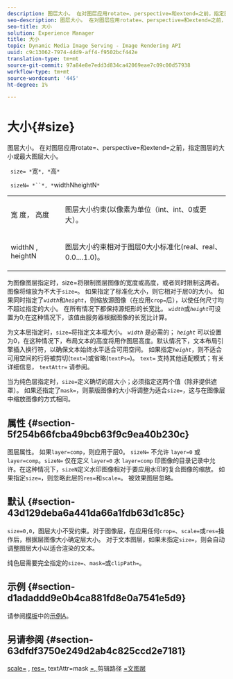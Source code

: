 ```yaml
---
description: 图层大小。 在对图层应用rotate=、perspective=和extend=之前，指定图层的大小或最大图层大小。
seo-description: 图层大小。 在对图层应用rotate=、perspective=和extend=之前，指定图层的大小或最大图层大小。
seo-title: 大小
solution: Experience Manager
title: 大小
topic: Dynamic Media Image Serving - Image Rendering API
uuid: c9c13062-7974-4dd9-aff4-f9502bcf442e
translation-type: tm+mt
source-git-commit: 97a84e8e7edd3d834ca42069eae7c09c00d57938
workflow-type: tm+mt
source-wordcount: '445'
ht-degree: 1%

---
```



# 大小{#size}

图层大小。 在对图层应用rotate=、perspective=和extend=之前，指定图层的大小或最大图层大小。

` size= *`宽`*, *`高`*`

` sizeN= *``*, *`widthNheightN`*`

<table id="simpletable_FBE17D736F93485AA0053BF447B4CC9F"> 
 <tr class="strow"> 
  <td class="stentry"> <p> <span class="codeph"> <span class="varname"> 宽 </span>度， <span class="varname"> 高度  </span> </span> </p> </td> 
  <td class="stentry"> <p>图层大小约束(以像素为单位（int、int、0或更大）。 </p> </td> 
 </tr> 
 <tr class="strow"> 
  <td class="stentry"> <p> <span class="codeph"> <span class="varname"> widthN  </span>,  <span class="varname"> heightN  </span> </span> </p> </td> 
  <td class="stentry"> <p>图层大小约束相对于图层0大小标准化(real、real、0.0....1.0)。 </p> </td> 
 </tr> 
</table>

为图像图层指定时，size=将限制图层图像的宽度或高度，或者同时限制这两者。 图像将缩放为不大于`size=`。 如果指定了标准化大小，则它相对于层0的大小。 如果同时指定了&#x200B;*`width`*&#x200B;和&#x200B;*`height`*，则缩放源图像（在应用`crop=`后），以使任何尺寸均不超过指定的大小。 在所有情况下都保持源矩形的长宽比。 *`width`*&#x200B;或&#x200B;*`height`*&#x200B;可设置为0;在这种情况下，该值由服务器根据图像的长宽比计算。

为文本层指定时，`size=`将指定文本框大小。 *`width`* 是必需的； *`height`* 可以设置为0，在这种情况下，布局文本的高度将用作图层高度。默认情况下，文本布局引擎插入换行符，以确保文本始终水平适合可用空间。 如果指定&#x200B;*`height`*，则不适合可用空间的行将被剪切(`text=`)或省略(`textPs=`)。 `text=` 支持其他适配模式；有关详细信息， `textAttr=` 请参阅。

当为纯色层指定时，`size=`定义确切的层大小；必须指定这两个值（除非提供遮罩）。 如果还指定了`mask=`，则蒙版图像的大小将调整为适合`size=`，这与在图像层中缩放图像的方式相同。

## 属性 {#section-5f254b66fcba49bcb63f9c9ea40b230c}

图层属性。 如果`layer=comp`，则应用于层0。 `sizeN=` 不允许 `layer=0` 或 `layer=comp`。`sizeN=` 仅在定义 `layer=0` 水 `layer=comp` 印图像的目录记录中允许。在这种情况下，`sizeN`定义水印图像相对于要应用水印的复合图像的缩放。 如果指定`size=`，则忽略此层的`res=`和`scale=`。 被效果图层忽略。

## 默认 {#section-43d129deba6a441da66a1fdb63d1c85c}

`size=0,0`，图层大小不受约束。对于图像层，在应用任何`crop=`、`scale=`或`res=`操作后，根据层图像大小确定层大小。 对于文本图层，如果未指定`size=`，则会自动调整图层大小以适合渲染的文本。

纯色层需要完全指定的`size=`、`mask=`或`clipPath=`。

## 示例 {#section-d1adaddd9e0b4ca881fd8e0a7541e5d9}

请参阅[模板](../../../../../is-api/http-ref/image-serving-api-ref/c-http-protocol-reference/c-templates/c-templates.md#concept-3cd2d2adae0e41b2979b9640244d4d3e)中的[示例A](../../../../../is-api/http-ref/image-serving-api-ref/c-http-protocol-reference/c-templates/r-example-a.md#reference-c78ea82e8a1646738e764fa6685dfbac)。

## 另请参阅 {#section-63dfdf3750e249d2ab4c825ccd2e7181}

[scale=](../../../../../is-api/http-ref/image-serving-api-ref/c-http-protocol-reference/c-command-reference/r-is-http-scale.md#reference-098c30cea1764f189e6f7c7e400cc065) ,  [res=](../../../../../is-api/http-ref/image-serving-api-ref/c-http-protocol-reference/c-command-reference/r-res.md#reference-3d6fe416801148dea0f786f2b5169e55), textAttr=mask [=, ](../../../../../is-api/http-ref/image-serving-api-ref/c-http-protocol-reference/c-command-reference/r-textattr.md#reference-ff00484fa3244286abeff34911f7ec0d)剪辑路径 [](../../../../../is-api/http-ref/image-serving-api-ref/c-http-protocol-reference/c-command-reference/r-mask.md#reference-922254e027404fb890b850e2723ee06e) [](../../../../../is-api/http-ref/image-serving-api-ref/c-http-protocol-reference/c-command-reference/r-clippath.md#reference-8139b1b52dc54749b51b109521ddf83d) [=文图层](../../../../../is-api/http-ref/image-serving-api-ref/c-http-protocol-reference/c-text-formatting/r-text-layers.md#reference-47e78cfb18134db5ab09e17af14a6a8f)
